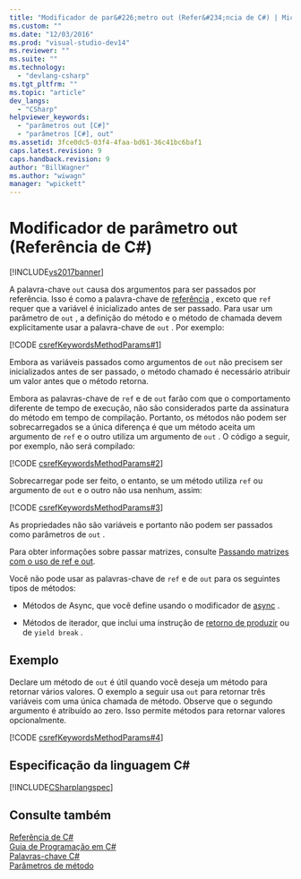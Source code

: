 ```yaml
---
title: "Modificador de par&#226;metro out (Refer&#234;ncia de C#) | Microsoft Docs"
ms.custom: ""
ms.date: "12/03/2016"
ms.prod: "visual-studio-dev14"
ms.reviewer: ""
ms.suite: ""
ms.technology: 
  - "devlang-csharp"
ms.tgt_pltfrm: ""
ms.topic: "article"
dev_langs: 
  - "CSharp"
helpviewer_keywords: 
  - "parâmetros out [C#]"
  - "parâmetros [C#], out"
ms.assetid: 3fce0dc5-03f4-4faa-bd61-36c41bc6baf1
caps.latest.revision: 9
caps.handback.revision: 9
author: "BillWagner"
ms.author: "wiwagn"
manager: "wpickett"
---
```

# Modificador de par&#226;metro out (Refer&#234;ncia de C#)
[!INCLUDE[vs2017banner](../../../csharp/includes/vs2017banner.md)]

A palavra\-chave `out` causa dos argumentos para ser passados por referência.  Isso é como a palavra\-chave de [referência](../../../csharp/language-reference/keywords/ref.md) , exceto que `ref` requer que a variável é inicializado antes de ser passado.  Para usar um parâmetro de `out` , a definição do método e o método de chamada devem explicitamente usar a palavra\-chave de `out` .  Por exemplo:  
  
 [!CODE [csrefKeywordsMethodParams#1](../CodeSnippet/VS_Snippets_VBCSharp/csrefKeywordsMethodParams#1)]  
  
 Embora as variáveis passados como argumentos de `out` não precisem ser inicializados antes de ser passado, o método chamado é necessário atribuir um valor antes que o método retorna.  
  
 Embora as palavras\-chave de `ref` e de `out` farão com que o comportamento diferente de tempo de execução, não são considerados parte da assinatura do método em tempo de compilação.  Portanto, os métodos não podem ser sobrecarregados se a única diferença é que um método aceita um argumento de `ref` e o outro utiliza um argumento de `out` .  O código a seguir, por exemplo, não será compilado:  
  
 [!CODE [csrefKeywordsMethodParams#2](../CodeSnippet/VS_Snippets_VBCSharp/csrefKeywordsMethodParams#2)]  
  
 Sobrecarregar pode ser feito, o entanto, se um método utiliza `ref` ou argumento de `out` e o outro não usa nenhum, assim:  
  
 [!CODE [csrefKeywordsMethodParams#3](../CodeSnippet/VS_Snippets_VBCSharp/csrefKeywordsMethodParams#3)]  
  
 As propriedades não são variáveis e portanto não podem ser passados como parâmetros de `out` .  
  
 Para obter informações sobre passar matrizes, consulte [Passando matrizes com o uso de ref e out](../../../csharp/programming-guide/arrays/passing-arrays-using-ref-and-out.md).  
  
 Você não pode usar as palavras\-chave de `ref` e de `out` para os seguintes tipos de métodos:  
  
-   Métodos de Async, que você define usando o modificador de [async](../../../visual-basic/language-reference/modifiers/async.md) .  
  
-   Métodos de iterador, que inclui uma instrução de [retorno de produzir](../../../csharp/language-reference/keywords/yield.md) ou de `yield break` .  
  
## Exemplo  
 Declare um método de `out` é útil quando você deseja um método para retornar vários valores.  O exemplo a seguir usa `out` para retornar três variáveis com uma única chamada de método.  Observe que o segundo argumento é atribuído ao zero.  Isso permite métodos para retornar valores opcionalmente.  
  
 [!CODE [csrefKeywordsMethodParams#4](../CodeSnippet/VS_Snippets_VBCSharp/csrefKeywordsMethodParams#4)]  
  
## Especificação da linguagem C\#  
 [!INCLUDE[CSharplangspec](../../../csharp/language-reference/keywords/includes/csharplangspec_md.md)]  
  
## Consulte também  
 [Referência de C\#](../../../csharp/language-reference/index.md)   
 [Guia de Programação em C\#](../../../csharp/programming-guide/index.md)   
 [Palavras\-chave C\#](../../../csharp/language-reference/keywords/index.md)   
 [Parâmetros de método](../../../csharp/language-reference/keywords/method-parameters.md)